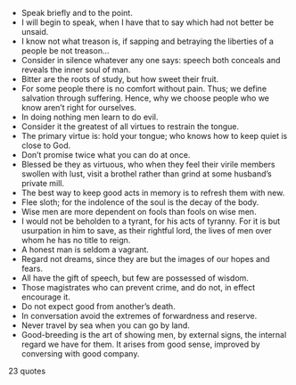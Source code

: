  - Speak briefly and to the point.
 - I will begin to speak, when I have that to say which had not better be unsaid.
 - I know not what treason is, if sapping and betraying the liberties of a people be not treason...
 - Consider in silence whatever any one says: speech both conceals and reveals the inner soul of man.
 - Bitter are the roots of study, but how sweet their fruit.
 - For some people there is no comfort without pain. Thus; we define salvation through suffering. Hence, why we choose people who we know aren’t right for ourselves.
 - In doing nothing men learn to do evil.
 - Consider it the greatest of all virtues to restrain the tongue.
 - The primary virtue is: hold your tongue; who knows how to keep quiet is close to God.
 - Don’t promise twice what you can do at once.
 - Blessed be they as virtuous, who when they feel their virile members swollen with lust, visit a brothel rather than grind at some husband’s private mill.
 - The best way to keep good acts in memory is to refresh them with new.
 - Flee sloth; for the indolence of the soul is the decay of the body.
 - Wise men are more dependent on fools than fools on wise men.
 - I would not be beholden to a tyrant, for his acts of tyranny. For it is but usurpation in him to save, as their rightful lord, the lives of men over whom he has no title to reign.
 - A honest man is seldom a vagrant.
 - Regard not dreams, since they are but the images of our hopes and fears.
 - All have the gift of speech, but few are possessed of wisdom.
 - Those magistrates who can prevent crime, and do not, in effect encourage it.
 - Do not expect good from another’s death.
 - In conversation avoid the extremes of forwardness and reserve.
 - Never travel by sea when you can go by land.
 - Good-breeding is the art of showing men, by external signs, the internal regard we have for them. It arises from good sense, improved by conversing with good company.

23 quotes